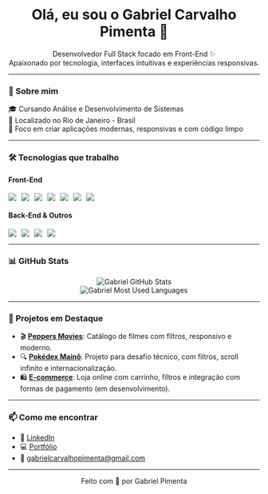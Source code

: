 <h1 align="center">Olá, eu sou o Gabriel Carvalho Pimenta 👋</h1>

<p align="center">
  Desenvolvedor Full Stack focado em Front-End ✨ <br />
  Apaixonado por tecnologia, interfaces intuitivas e experiências responsivas.
</p>

---

### 🚀 Sobre mim

🎓 Cursando Análise e Desenvolvimento de Sistemas <br />
📍 Localizado no Rio de Janeiro - Brasil <br />
🎯 Foco em criar aplicações modernas, responsivas e com código limpo

---

### 🛠️ Tecnologias que trabalho

#### Front-End
<div style="display: flex; gap: 10px;">
  <img src="https://img.shields.io/badge/HTML5-E34F26?style=for-the-badge&logo=html5&logoColor=white" />
  <img src="https://img.shields.io/badge/CSS3-1572B6?style=for-the-badge&logo=css3&logoColor=white" />
  <img src="https://img.shields.io/badge/JavaScript-F7DF1E?style=for-the-badge&logo=javascript&logoColor=black" />
  <img src="https://img.shields.io/badge/React-20232A?style=for-the-badge&logo=react&logoColor=61DAFB" />
  <img src="https://img.shields.io/badge/Vue.js-35495E?style=for-the-badge&logo=vue.js&logoColor=4FC08D" />
  <img src="https://img.shields.io/badge/TailwindCSS-06B6D4?style=for-the-badge&logo=tailwindcss&logoColor=white" />
  <img src="https://img.shields.io/badge/ShadcnUI-black?style=for-the-badge&logo=shadcnui&logoColor=white" />
</div>

#### Back-End & Outros
<div style="display: flex; gap: 10px;">
  <img src="https://img.shields.io/badge/Node.js-339933?style=for-the-badge&logo=nodedotjs&logoColor=white" />
  <img src="https://img.shields.io/badge/MySQL-005C84?style=for-the-badge&logo=mysql&logoColor=white" />
  <img src="https://img.shields.io/badge/PHP-777BB4?style=for-the-badge&logo=php&logoColor=white" />
  <img src="https://img.shields.io/badge/Git-F05032?style=for-the-badge&logo=git&logoColor=white" />
</div>

---

### 📊 GitHub Stats

<div align="center">
  <img src="https://github-readme-stats.vercel.app/api?username=gpimenta07&show_icons=true&theme=radical" alt="Gabriel GitHub Stats" />
  <br />
  <img src="https://github-readme-stats.vercel.app/api/top-langs/?username=gpimenta07&layout=compact&theme=radical" alt="Gabriel Most Used Languages" />
</div>

---

### 📌 Projetos em Destaque

- 🎬 [**Peppers Movies**](https://github.com/gpimenta07/peppers-movies): Catálogo de filmes com filtros, responsivo e moderno.
- 🔍 [**Pokédex Mainô**](https://github.com/gpimenta07/poke-maino): Projeto para desafio técnico, com filtros, scroll infinito e internacionalização.
- 🛍️ [**E-commerce**](#): Loja online com carrinho, filtros e integração com formas de pagamento (em desenvolvimento).

---

### 📫 Como me encontrar

- 💼 [LinkedIn](https://www.linkedin.com/in/gabrielpimentadev/)
- 💻 [Portfólio](https://gpimenta07.netlify.app/)
- 📧 gabrielcarvalhopimenta@gmail.com

---

<div align="center">
  Feito com 💙 por Gabriel Pimenta
</div>
